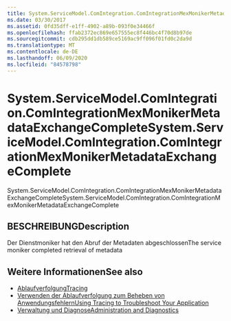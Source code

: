 ```yaml
---
title: System.ServiceModel.ComIntegration.ComIntegrationMexMonikerMetadataExchangeComplete
ms.date: 03/30/2017
ms.assetid: 0fd35dff-e1ff-4902-a89b-093f0e34466f
ms.openlocfilehash: ffab2372ec869e657555ec8f446bc4f70d8b97de
ms.sourcegitcommit: cdb295dd1db589ce5169ac9ff096f01fd0c2da9d
ms.translationtype: MT
ms.contentlocale: de-DE
ms.lasthandoff: 06/09/2020
ms.locfileid: "84578798"
---
```

# <a name="systemservicemodelcomintegrationcomintegrationmexmonikermetadataexchangecomplete"></a><span data-ttu-id="38b61-102">System.ServiceModel.ComIntegration.ComIntegrationMexMonikerMetadataExchangeComplete</span><span class="sxs-lookup"><span data-stu-id="38b61-102">System.ServiceModel.ComIntegration.ComIntegrationMexMonikerMetadataExchangeComplete</span></span>
<span data-ttu-id="38b61-103">System.ServiceModel.ComIntegration.ComIntegrationMexMonikerMetadataExchangeComplete</span><span class="sxs-lookup"><span data-stu-id="38b61-103">System.ServiceModel.ComIntegration.ComIntegrationMexMonikerMetadataExchangeComplete</span></span>  
  
## <a name="description"></a><span data-ttu-id="38b61-104">BESCHREIBUNG</span><span class="sxs-lookup"><span data-stu-id="38b61-104">Description</span></span>  
 <span data-ttu-id="38b61-105">Der Dienstmoniker hat den Abruf der Metadaten abgeschlossen</span><span class="sxs-lookup"><span data-stu-id="38b61-105">The service moniker completed retrieval of metadata</span></span>  
  
## <a name="see-also"></a><span data-ttu-id="38b61-106">Weitere Informationen</span><span class="sxs-lookup"><span data-stu-id="38b61-106">See also</span></span>

- [<span data-ttu-id="38b61-107">Ablaufverfolgung</span><span class="sxs-lookup"><span data-stu-id="38b61-107">Tracing</span></span>](index.md)
- [<span data-ttu-id="38b61-108">Verwenden der Ablaufverfolgung zum Beheben von Anwendungsfehlern</span><span class="sxs-lookup"><span data-stu-id="38b61-108">Using Tracing to Troubleshoot Your Application</span></span>](using-tracing-to-troubleshoot-your-application.md)
- [<span data-ttu-id="38b61-109">Verwaltung und Diagnose</span><span class="sxs-lookup"><span data-stu-id="38b61-109">Administration and Diagnostics</span></span>](../index.md)
